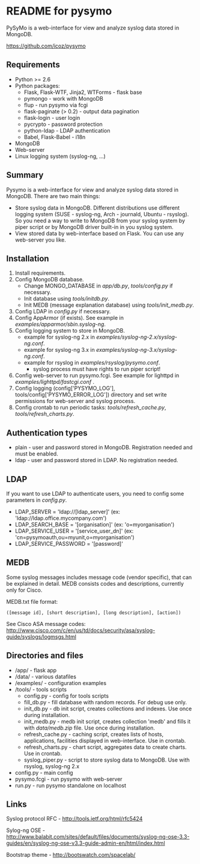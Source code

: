 # README for pysymo

PySyMo is a web-interface for view and analyze syslog data stored in MongoDB.

https://github.com/icoz/pysymo

## Requirements

- Python >= 2.6
- Python packages: 
    - Flask, Flask-WTF, Jinja2, WTForms - flask base 
    - pymongo                           - work with MongoDB 
    - flup                              - run pysymo via fcgi
    - flask-paginate (> 0.2)            - output data pagination
    - flask-login                       - user login
    - pycrypto                          - password protection
    - python-ldap                       - LDAP authentication
    - Babel, Flask-Babel                - i18n
- MongoDB
- Web-server
- Linux logging system (syslog-ng, ...)

## Summary

Pysymo is a web-interface for view and analyze syslog data stored in MongoDB. There are two main things:
 
- Store syslog data in MongoDB. Different distributions use different logging system (SUSE - syslog-ng, 
  Arch - journald, Ubuntu - rsyslog). So you need a way to write to MongoDB from your syslog system 
  by piper script or by MongoDB driver built-in in you syslog system.
- View stored data by web-interface based on Flask. You can use any web-server you like. 
   

## Installation

1. Install requirements.
2. Config MongoDB database.
    - Change MONGO_DATABASE in *app/db.py*, *tools/config.py* if necessary.
    - Init database using *tools/initdb.py*.
    - Init MEDB (message explanation database) using *tools/init_medb.py*.
3. Config LDAP in *config.py* if necessary.
4. Config AppArmor (if exists). See example in *examples/apparmor/sbin.syslog-ng*.
5. Config logging system to store in MongoDB. 
    - example for syslog-ng 2.x in *examples/syslog-ng-2.x/syslog-ng.conf*.
    - example for syslog-ng 3.x in *examples/syslog-ng-3.x/syslog-ng.conf*.
    - example for rsyslog in *examples/rsyslog/pysymo.conf*.
        - syslog process must have rights to run piper script! 
6. Config web-server to run pysymo.fcgi. See example for lighttpd in *examples/lighttpd/fastcgi.conf* .
7. Config logging (config['PYSYMO_LOG'], tools/config['PYSYMO_ERROR_LOG']) directory and set write permissions for web-server and syslog process.
8. Config crontab to run periodic tasks: *tools/refresh_cache.py*, *tools/refresh_charts.py*.

## Authentication types

- plain - user and password stored in MongoDB. Registration needed and must be enabled.
- ldap - user and password stored in LDAP. No registration needed.

## LDAP

If you want to use LDAP to authenticate users, you need to config some parameters in *config.py*.
 
- LDAP_SERVER = 'ldap://[ldap_server]' (ex: 'ldap://ldap.office.mycompany.com')
- LDAP_SEARCH_BASE = '[organisation]' (ex: 'o=myorganisation')
- LDAP_SERVICE_USER = '[service_user_dn]' (ex: 'cn=pysymoauth,ou=myunit,o=myorganisation')
- LDAP_SERVICE_PASSWORD = '[password]'

## MEDB

Some syslog messages includes message code (vendor specific), that can be explained in detail. MEDB consists codes
and descriptions, currently only for Cisco.
 
MEDB.txt file format:
 
    ([message id], [short description], [long description], [action])

See Cisco ASA message codes: http://www.cisco.com/c/en/us/td/docs/security/asa/syslog-guide/syslogs/logmsgs.html

## Directories and files

- /app/ - flask app
- /data/ - various datafiles
- /examples/ - configuration examples
- /tools/ - tools scripts
    - config.py - config for tools scripts
    - fill_db.py - fill database with random records. For debug use only.
    - init_db.py - db init script, creates collections and indexes. Use once during installation.
    - init_medb.py - medb init script, creates collection 'medb' and fills it with *data/medb.zip* file. Use once during installation.
    - refresh_cache.py - caching script, creates lists of hosts, applications, facilities displayed in web-interface. 
                         Use in crontab.
    - refresh_charts.py - chart script, aggregates data to create charts. Use in crontab.
    - syslog_piper.py - script to store syslog data to MongoDB. Use with rsyslog, syslog-ng 2.x
- config.py - main config
- pysymo.fcgi - run pysymo with web-server
- run.py - run pysymo standalone on localhost

## Links

Syslog protocol RFC - http://tools.ietf.org/html/rfc5424

Sylog-ng OSE - http://www.balabit.com/sites/default/files/documents/syslog-ng-ose-3.3-guides/en/syslog-ng-ose-v3.3-guide-admin-en/html/index.html

Bootstrap theme - http://bootswatch.com/spacelab/